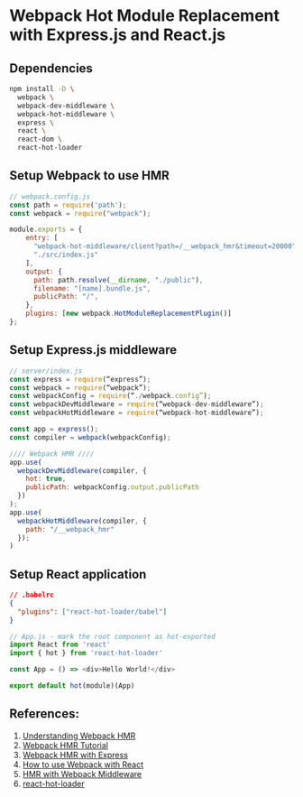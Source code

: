 # Webpack Hot Module Replacement with Express.js and React.js

## Dependencies
```bash
npm install -D \
  webpack \
  webpack-dev-middleware \
  webpack-hot-middleware \
  express \
  react \
  react-dom \
  react-hot-loader
```

## Setup Webpack to use HMR
```javascript
// webpack.config.js
const path = require('path');
const webpack = require("webpack");

module.exports = {
    entry: [
      "webpack-hot-middleware/client?path=/__webpack_hmr&timeout=20000",
      "./src/index.js"
    ],
    output: {
      path: path.resolve(__dirname, "./public"),
      filename: "[name].bundle.js",
      publicPath: "/",
    },
    plugins: [new webpack.HotModuleReplacementPlugin()]
};
```

## Setup Express.js middleware
```javascript
// server/index.js
const express = require(“express”);
const webpack = require(“webpack”);
const webpackConfig = require(“./webpack.config”);
const webpackDevMiddleware = require(“webpack-dev-middleware”);
const webpackHotMiddleware = require(“webpack-hot-middleware”);

const app = express();
const compiler = webpack(webpackConfig);

//// Webpack HMR ////
app.use(
  webpackDevMiddleware(compiler, {
    hot: true,
    publicPath: webpackConfig.output.publicPath
  })
);
app.use(
  webpackHotMiddleware(compiler, {
    path: "/__webpack_hmr"
  });
)
```

## Setup React application
```json
// .babelrc
{
  "plugins": ["react-hot-loader/babel"]
}
```
```javascript
// App.js - mark the root component as hot-exported
import React from 'react'
import { hot } from 'react-hot-loader'

const App = () => <div>Hello World!</div>

export default hot(module)(App)
```

## References:
1. [Understanding Webpack HMR](https://www.javascriptstuff.com/understanding-hmr)
1. [Webpack HMR Tutorial](https://www.javascriptstuff.com/webpack-hmr-tutorial)
1. [Webpack HMR with Express](https://medium.com/@johnstew/webpack-hmr-with-express-app-76ef42dbac17)
1. [How to use Webpack with React](https://medium.freecodecamp.org/learn-webpack-for-react-a36d4cac5060)
1. [HMR with Webpack Middleware](https://blog.cloudboost.io/live-reload-hot-module-replacement-with-webpack-middleware-d0a10a86fc80)
1. [react-hot-loader](https://gaearon.github.io/react-hot-loader/getstarted/)
